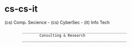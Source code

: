 # cs-cs-it 

(cs) Comp. Secience - (cs) CyberSec - (it) Info Tech

            ________________________________________________
                    Consulting & Research 
            ________________________________________________
